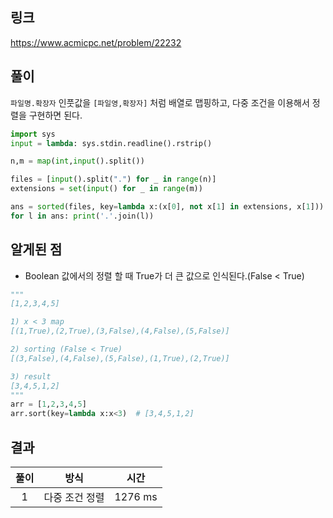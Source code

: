## 링크
https://www.acmicpc.net/problem/22232
## 풀이 

`파일명.확장자` 인풋값을 `[파일영,확장자]` 처럼 배열로 맵핑하고, 다중 조건을 이용해서 정렬을 구현하면 된다.

```python
import sys
input = lambda: sys.stdin.readline().rstrip()

n,m = map(int,input().split())

files = [input().split(".") for _ in range(n)]
extensions = set(input() for _ in range(m))

ans = sorted(files, key=lambda x:(x[0], not x[1] in extensions, x[1]))
for l in ans: print('.'.join(l))
```

## 알게된 점
- Boolean 값에서의 정렬 할 때 True가 더 큰 값으로 인식된다.(False < True)

```python
"""
[1,2,3,4,5]     

1) x < 3 map
[(1,True),(2,True),(3,False),(4,False),(5,False)] 

2) sorting (False < True)
[(3,False),(4,False),(5,False),(1,True),(2,True)] 

3) result
[3,4,5,1,2]
"""
arr = [1,2,3,4,5]
arr.sort(key=lambda x:x<3)  # [3,4,5,1,2]
```


## 결과
|풀이|방식|시간|
|:---:|:---:|:--------:|
|1|다중 조건 정렬 |1276 ms| 
